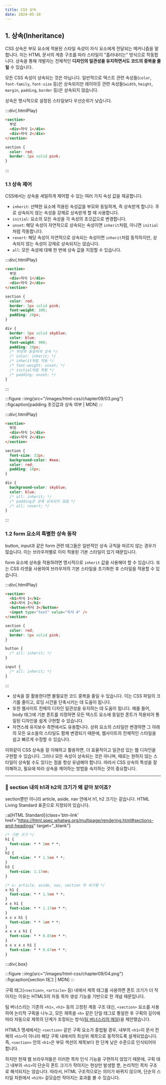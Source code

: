 ```yaml
---
title: CSS 상속
date: 2024-05-10
---
```


## 1. 상속(Inheritance)

CSS 상속은 부모 요소에 적용된 스타일 속성이 자식 요소에게 전달되는 메커니즘을 말합니다. 이는 HTML 문서의 계층 구조를 따라 스타일이 "흘러내리는" 방식으로 작동합니다. 상속을 통해 개발자는 전체적인 **디자인의 일관성을 유지하면서도 코드의 중복을 줄일** 수 있습니다.

모든 CSS 속성이 상속되는 것은 아닙니다. 일반적으로 텍스트 관련 속성들(`color`, `font-family`, `font-size` 등)은 상속되지만 레이아웃 관련 속성들(`width`, `height`, `margin`, `padding`, `border` 등)은 상속되지 않습니다.

상속은 명시적으로 설정된 스타일보다 우선순위가 낮습니다.

:::div{.htmlPlay}

```html
<section>
  부모
  <div>자식 1</div>
  <div>자식 2</div>
</section>
```

```css
section {
  color: red;
  border: 5px solid pink;
}
```

:::

### 1.1 상속 제어

CSS에서는 상속을 세밀하게 제어할 수 있는 여러 가지 속성 값을 제공합니다.

- `inherit`: 선택한 요소에 적용된 속성값을 부모와 동일하게, 즉 상속받게 합니다. 주로 상속되지 않는 속성을 강제로 상속받게 할 때 사용합니다.
- `initial`: 요소의 모든 속성을 각 속성의 초깃값으로 변경합니다.
- `unset`: 해당 속성이 자연적으로 상속되는 속성이면 `inherit`처럼, 아니면 `initial`처럼 작동합니다.
- `revert`: 해당 속성이 자연적으로 상속되는 속성이면 `inherit`처럼 동작하지만, 상속되지 않는 속성이 강제로 상속되지는 않습니다.
- `all`: 모든 속성에 대해 한 번에 상속 값을 지정할 수 있습니다.

:::div{.htmlPlay}

```html
<section>
  부모
  <div>자식 1</div>
  <div>자식 2</div>
</section>
```

```css
section {
  color: red;
  border: 5px solid pink;
  font-weight: 100;
  padding: 20px;
}

div {
  border: 5px solid skyblue;
  color: blue;
  font-weight: 900;
  padding: 20px;
  /* 부모와 동일하게 상속 */
  /* color: inherit; */
  /* inherit처럼 작동 */
  /* font-weight: unset; */
  /* initial처럼 작동 */
  /* padding: unset; */
}
```

:::

:::figure
::img{src="/images/html-css/chapter09/03.png"}
::figcaption[padding 초깃값과 상속 여부 | MDN]
:::

:::div{.htmlPlay}

```html
<section>
  부모
  <div>자식 1</div>
  <div>자식 2</div>
</section>
```

```css
section {
  font-size: 32px;
  background-color: #eee;
  color: red;
  padding: 10px;
}

div {
  background-color: skyblue;
  color: blue;
  /* all: inherit; */
  /* padding은 강제 상속되지 않음 */
  /* all: revert; */
}
```

:::

### 1.2 form 요소의 특별한 상속 동작

button, input과 같은 form 관련 태그들은 일반적인 상속 규칙을 따르지 않는 경우가 많습니다. 이는 브라우저별로 이미 적용된 기본 스타일이 있기 때문입니다.

form 요소에 상속을 적용하려면 명시적으로 `inherit` 값을 사용해야 할 수 있습니다. 또는 CSS 리셋을 사용하여 브라우저의 기본 스타일을 초기화한 후 스타일을 적용할 수 있습니다.

:::div{.htmlPlay}

```html
<section>
  <h1>자식 1</h1>
  <h2>자식 2</h2>
  <button>자식 3</button>
  <input type="text" value="자식 4" />
</section>
```

```css
section {
  color: red;
  border: 5px solid pink;
}

button {
  /* all: inherit; */
}

input {
  /* all: inherit; */
}
```

:::

- 상속을 잘 활용한다면 불필요한 코드 중복을 줄일 수 있습니다. 이는 CSS 파일의 크기를 줄이고, 로딩 시간을 단축시키는 데 도움이 됩니다.
- 또한 웹사이트 전체의 디자인 일관성을 유지하는 데 도움이 됩니다. 예를 들어, body 태그에 기본 폰트를 지정하면 모든 텍스트 요소에 동일한 폰트가 적용되어 통일된 디자인을 쉽게 구현할 수 있습니다.
- 자연스레 유지보수 측면에서도 유용합니다. 상위 요소의 스타일만 변경하면 그 아래의 모든 요소들의 스타일도 함께 변경되기 때문에, 웹사이트의 전체적인 스타일을 쉽고 빠르게 수정할 수 있습니다.

이와같이 CSS 상속을 잘 이해하고 활용하면, 더 효율적이고 일관성 있는 웹 디자인을 구현할 수 있습니다. 그러나 모든 속성이 상속되는 것은 아니며, 때로는 원하지 않는 스타일이 상속될 수도 있다는 점을 항상 유념해야 합니다. 따라서 CSS 상속의 특성을 잘 이해하고, 필요에 따라 상속을 제어하는 방법을 숙지하는 것이 중요합니다.

---

### 🙋 section 내의 h1과 h2의 크기가 왜 같아 보이죠?

section뿐만 아니라 article, aside, nav 안에서 h1, h2 크기는 같습니다. HTML Living Standard 표준으로 지정되어 있습니다.

::a[HTML Standard]{class='btn-link' href="https://html.spec.whatwg.org/multipage/rendering.html#sections-and-headings" target="\_blank"}

```css
/* 기본 크기 */
h1 {
  font-size: * * 2em * *;
}
h2 {
  font-size: * * 1.5em * *;
}
h3 {
  font-size: 1.17em;
}

/* x: article, aside, nav, section 의 속기형 */
x h1 {
  font-size: * * 1.5em * *;
}
x x h1 {
  font-size: * * 1.17em * *;
}
x x x h1 {
  font-size: * * 1em * *;
}
x x x x h1 {
  font-size: * * 0.83em * *;
}
x x x x x h1 {
  font-size: * * 0.67em * *;
}
```

:::div{.box}

:::figure
::img{src="/images/html-css/chapter09/04.png"}
::figcaption[section 태그 | MDN]
:::

구획 태그(`<section>`, `<article>` 등) 내에서 제목 태그를 사용하면 폰트 크기가 더 작아지는 이유는 HTML5의 자동 목차 생성 기능을 기반으로 한 개념 때문입니다.

팀 버너스리는 기존의 `<h1>`, `<h2>` 등의 고정된 계층 구조 대신, `<section>` 요소를 사용하여 논리적 구획을 나누고, 모든 제목을 `<h>` 같은 단일 태그로 통일한 후 구획의 깊이에 따라 자동으로 제목의 단계가 조정되는 방식([팀 버너스리의 메일](https://lists.w3.org/Archives/Public/www-talk/1991SepOct/0003.html))을 제안했습니다.

HTML5 명세에서는 `<section>` 같은 구획 요소가 중첩될 경우, 내부의 `<h1>`이 문서 전체의 `<h1>`이 아니라 해당 구획 내에서의 최상위 제목으로 동작하도록 설계되었습니다. 즉, `<section>` 안의 `<h1>`은 부모 섹션의 제목보다 한 단계 낮은 수준으로 인식되어야 합니다.

하지만 현재 웹 브라우저들은 이러한 목차 인식 기능을 구현하지 않았기 때문에, 구획 태그 내부의 `<h1>`이 단순히 폰트 크기가 작아지는 현상만 발생할 뿐, 논리적인 목차 구조로 해석되지는 않습니다. 따라서, HTML 구조적으로는 의미가 바뀌지 않으며, 단순히 스타일 차원에서 `<h1의>` 겉모습만 작아지는 효과를 볼 수 있습니다.
